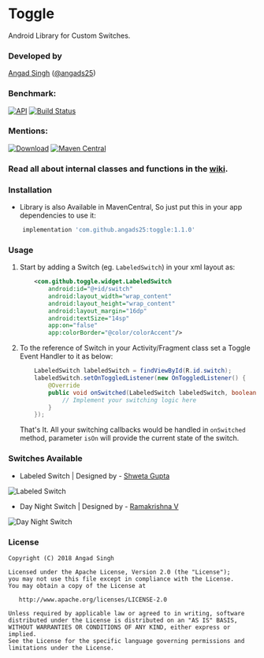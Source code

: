 # Toggle
Android Library for Custom Switches.

### Developed by
[Angad Singh](https://www.github.com/angads25) ([@angads25](https://www.twitter.com/angads25))

### Benchmark:
[![API](https://img.shields.io/badge/API-14%2B-brightgreen.svg?style=flat)](https://android-arsenal.com/api?level=14) [![Build Status](https://travis-ci.org/Angads25/android-toggle.svg?branch=release)](https://travis-ci.org/Angads25/android-toggle)

### Mentions:
[![Download](https://api.bintray.com/packages/angads25/maven/Toggle/images/download.svg)](https://bintray.com/angads25/maven/Toggle/_latestVersion) [![Maven Central](https://maven-badges.herokuapp.com/maven-central/com.github.angads25/toggle/badge.svg)](https://maven-badges.herokuapp.com/maven-central/com.github.angads25/toggle)

### Read all about internal classes and functions in the [wiki](https://github.com/Angads25/android-toggle/wiki).

### Installation

* Library is also Available in MavenCentral, So just put this in your app dependencies to use it:
```gradle
    implementation 'com.github.angads25:toggle:1.1.0'
```

### Usage

1. Start by adding a Switch (eg. `LabeledSwitch`) in your xml layout as:

    ```xml
        <com.github.toggle.widget.LabeledSwitch
            android:id="@+id/switch"
            android:layout_width="wrap_content"
            android:layout_height="wrap_content"
            android:layout_margin="16dp"
            android:textSize="14sp"
            app:on="false"
            app:colorBorder="@color/colorAccent"/>
    ```

2. To the reference of Switch in your Activity/Fragment class set a Toggle Event Handler to it as below:

    ```java
        LabeledSwitch labeledSwitch = findViewById(R.id.switch);
        labeledSwitch.setOnToggledListener(new OnToggledListener() {
            @Override
            public void onSwitched(LabeledSwitch labeledSwitch, boolean isOn) {
                // Implement your switching logic here
            }
        });
    ```
    That's It. All your switching callbacks would be handled in `onSwitched` method, parameter `isOn` will provide the current state of the switch.
    
### Switches Available

* Labeled Switch | Designed by - [Shweta Gupta](https://dribbble.com/shwetagupta)

![Labeled Switch](https://raw.githubusercontent.com/Angads25/android-toggle/release/screenshots/version%201/LabeledSwitch.png)

* Day Night Switch | Designed by - [Ramakrishna V](https://dribbble.com/RamakrishnaUX)

![Day Night Switch](https://raw.githubusercontent.com/Angads25/android-toggle/release/screenshots/version%202/DayNightSwitch.gif)

### License
    Copyright (C) 2018 Angad Singh

    Licensed under the Apache License, Version 2.0 (the "License");
    you may not use this file except in compliance with the License.
    You may obtain a copy of the License at

       http://www.apache.org/licenses/LICENSE-2.0

    Unless required by applicable law or agreed to in writing, software
    distributed under the License is distributed on an "AS IS" BASIS,
    WITHOUT WARRANTIES OR CONDITIONS OF ANY KIND, either express or implied.
    See the License for the specific language governing permissions and
    limitations under the License.